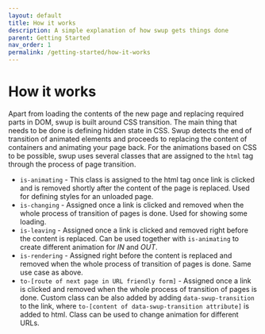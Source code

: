 ```yaml
---
layout: default
title: How it works
description: A simple explanation of how swup gets things done
parent: Getting Started
nav_order: 1
permalink: /getting-started/how-it-works
---
```

# How it works

Apart from loading the contents of the new page and replacing required parts in DOM, swup is built around CSS transition.
The main thing that needs to be done is defining hidden state in CSS.
Swup detects the end of transition of animated elements and proceeds to replacing the content of containers and animating your page back.
For the animations based on CSS to be possible, swup uses several classes that are assigned to the `html` tag through the process of page transition.

- `is-animating` - This class is assigned to the html tag once link is clicked and is removed shortly after the content of the page is replaced. Used for defining styles for an unloaded page. 
- `is-changing` - Assigned once a link is clicked and removed when the whole process of transition of pages is done. Used for showing some loading.
- `is-leaving` - Assigned once a link is clicked and removed right before the content is replaced. Can be used together with `is-animating` to create different animation for _IN_ and _OUT_.
- `is-rendering` - Assigned right before the content is replaced and removed when the whole process of transition of pages is done. Same use case as above.
- `to-[route of next page in URL friendly form]` - Assigned once a link is clicked and removed when the whole process of transition of pages is done.
  Custom class can be also added by adding `data-swup-transition` to the link, where `to-[content of data-swup-transition attribute]` is added to html. 
  Class can be used to change animation for different URLs.
